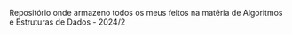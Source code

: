 Repositório onde armazeno todos os meus feitos na matéria de Algoritmos e Estruturas de Dados - 2024/2

